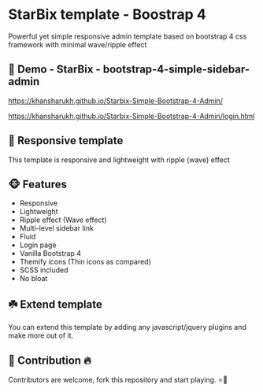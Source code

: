 # StarBix template - Boostrap 4
Powerful yet simple responsive admin template based on bootstrap 4 css framework with minimal wave/ripple effect

## :wave: Demo - StarBix - bootstrap-4-simple-sidebar-admin
https://khansharukh.github.io/Starbix-Simple-Bootstrap-4-Admin/

https://khansharukh.github.io/Starbix-Simple-Bootstrap-4-Admin/login.html

## :water_polo: Responsive template
This template is responsive and lightweight with ripple (wave) effect 

## :monkey_face: Features
<ul>
<li>Responsive</li>
<li>Lightweight</li>
<li>Ripple effect (Wave effect)</li>
<li>Multi-level sidebar link</li>
<li>Fluid</li>
<li>Login page</li>
<li>Vanilla Bootstrap 4</li>
<li>Themify icons (Thin icons as compared)</li>
<li>SCSS included</li>
<li>No bloat</li>
</ul>

## :shamrock: Extend template
You can extend this template by adding any javascript/jquery plugins and make more out of it.

## :star2: Contribution :fire:
Contributors are welcome, fork this repository and start playing. :star::stars:
